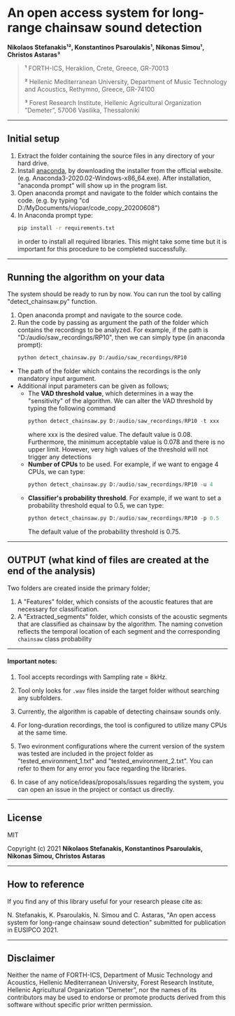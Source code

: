 # An open access system for long-range chainsaw sound detection
 **Nikolaos Stefanakis¹², Konstantinos Psaroulakis¹, Nikonas Simou¹, Christos Astaras³**
> **¹** FORTH-ICS, Heraklion, Crete, Greece, GR-70013
>
> **²** Hellenic Mediterranean University, Department of Music Technology and Acoustics, Rethymno, Greece, GR-74100
> 
> **³** Forest Research Institute, Hellenic Agricultural Organization ”Demeter”, 57006 Vasilika, Thessaloniki
-----
## Initial setup 
1) Extract the folder containing the source files in any directory of your hard drive.
2) Install [anaconda], by downloading the installer from the official website. (e.g. Anaconda3-2020.02-Windows-x86_64.exe).
After installation, "anaconda prompt" will show up in the program list.
3) Open anaconda prompt and navigate to the folder which contains the code. (e.g. by typing "cd D:/MyDocuments/viopar/code_copy_20200608")
4) In Anaconda prompt type:
    ```sh
    pip install -r requirements.txt
    ```
    in order to install all required libraries.
    This might take some time but it is important for this procedure to be completed 
    successfully.
-----
## Running the algorithm on your data
The system should be ready to run by now. You can run the tool by calling "detect_chainsaw.py" function.
1) Open anaconda prompt and navigate to the source code.
2) Run the code by passing as argument the path of the folder which contains the recordings to be analyzed.
For example, if the path is "D:/audio/saw_recordings/RP10", then we can simply type (in anaconda prompt):
    ```sh
    python detect_chainsaw.py D:/audio/saw_recordings/RP10
    ```
* The path of the folder which contains the recordings is the only mandatory input argument.
* Additional input parameters can be given as follows;
    * The **VAD threshold value**,  which determines in a way the "sensitivity" of the algorithm.  We can alter the VAD threshold by typing the following command
        ```py
        python detect_chainsaw.py D:/audio/saw_recordings/RP10 -t xxx
        ```
        where xxx is the desired value. The default value is 0.08. Furthermore, the minimum acceptable value is 0.078 and there is no upper limit. However, very high values of the threshold will not trigger any detections
    * **Number of CPUs** to be used. For example, if we want to engage 4 CPUs, we can type:
        ```py
        python detect_chainsaw.py D:/audio/saw_recordings/RP10 -u 4
        ```
    * **Classifier's probability threshold**. For example, if we want to set a probability threshold equal to 0.5, we can type:
        ```py
        python detect_chainsaw.py D:/audio/saw_recordings/RP10 -p 0.5
        ```
        The default value of the probability threshold is 0.75.
-----
## OUTPUT (what kind of files are created at the end of the analysis)
Two folders are created inside the primary folder;
1) A "Features" folder, which consists of the acoustic features that are necessary
for classification.
2) A "Extracted_segments" folder, which consists of the acoustic segments that are classified as chainsaw by the algorithm. The naming convetion reflects the temporal location of each segment and the corresponding `chainsaw` class probability

--------

#### Important notes:
1) Tool accepts recordings with Sampling rate = 8kHz.

2) Tool only looks for `.wav` files inside the target folder without searching any subfolders.

3) Currently, the algorithm is capable of detecting chainsaw sounds only.

4) For long-duration recordings, the tool is configured to utilize many CPUs at the same time.

5) Two evironment configurations where the current version of the system was tested are included in the project folder as "tested_environment_1.txt" and "tested_environment_2.txt". You can refer to them for any error you face regarding the libraries.

6) In case of any notice/ideas/proposals/issues regarding the system, you can open an issue in the project or contact us directly.

 [anaconda]: <https://anaconda.org/>

-----

## License
MIT 

Copyright (c) 2021 **Nikolaos Stefanakis, Konstantinos Psaroulakis, Nikonas Simou, Christos Astaras**


-----

## How to reference
If you find any of this library useful for your research please cite as:

N. Stefanakis, K. Psaroulakis, N. Simou and C. Astaras, "An open access system for long-range chainsaw sound detection" submitted for publication in EUSIPCO 2021.

-----

## Disclaimer

Neither the name of FORTH-ICS, Department of Music Technology and Acoustics, Hellenic Mediterranean University, Forest Research Institute, Hellenic Agricultural Organization ”Demeter”, nor the names of its contributors may be used to endorse or promote products derived from this software without specific prior written permission.
